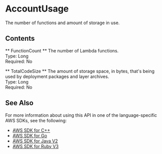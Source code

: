 # AccountUsage<a name="API_AccountUsage"></a>

The number of functions and amount of storage in use\.

## Contents<a name="API_AccountUsage_Contents"></a>

 ** FunctionCount **   <a name="SSS-Type-AccountUsage-FunctionCount"></a>
The number of Lambda functions\.  
Type: Long  
Required: No

 ** TotalCodeSize **   <a name="SSS-Type-AccountUsage-TotalCodeSize"></a>
The amount of storage space, in bytes, that's being used by deployment packages and layer archives\.  
Type: Long  
Required: No

## See Also<a name="API_AccountUsage_SeeAlso"></a>

For more information about using this API in one of the language\-specific AWS SDKs, see the following:
+  [AWS SDK for C\+\+](https://docs.aws.amazon.com/goto/SdkForCpp/lambda-2015-03-31/AccountUsage) 
+  [AWS SDK for Go](https://docs.aws.amazon.com/goto/SdkForGoV1/lambda-2015-03-31/AccountUsage) 
+  [AWS SDK for Java V2](https://docs.aws.amazon.com/goto/SdkForJavaV2/lambda-2015-03-31/AccountUsage) 
+  [AWS SDK for Ruby V3](https://docs.aws.amazon.com/goto/SdkForRubyV3/lambda-2015-03-31/AccountUsage) 
